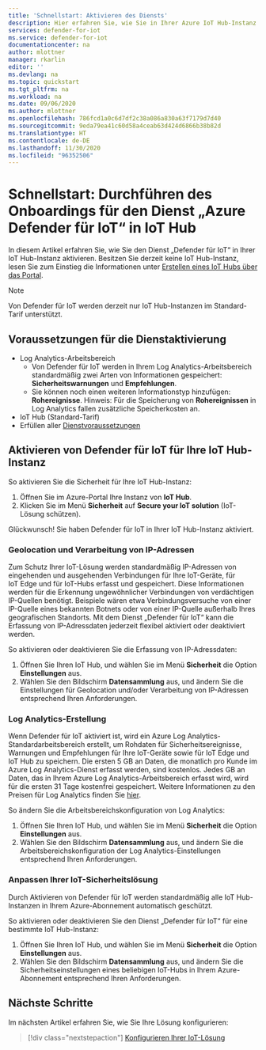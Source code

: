 ```yaml
---
title: 'Schnellstart: Aktivieren des Diensts'
description: Hier erfahren Sie, wie Sie in Ihrer Azure IoT Hub-Instanz das Onboarding für den Sicherheitsdienst „Defender für IoT“ durchführen und den Dienst aktivieren.
services: defender-for-iot
ms.service: defender-for-iot
documentationcenter: na
author: mlottner
manager: rkarlin
editor: ''
ms.devlang: na
ms.topic: quickstart
ms.tgt_pltfrm: na
ms.workload: na
ms.date: 09/06/2020
ms.author: mlottner
ms.openlocfilehash: 786fcd1a0c6d7df2c38a086a830a63f7179d7d40
ms.sourcegitcommit: 9eda79ea41c60d58a4ceab63d424d6866b38b82d
ms.translationtype: HT
ms.contentlocale: de-DE
ms.lasthandoff: 11/30/2020
ms.locfileid: "96352506"
---
```

# <a name="quickstart-onboard-azure-defender-for-iot-service-in-iot-hub"></a>Schnellstart: Durchführen des Onboardings für den Dienst „Azure Defender für IoT“ in IoT Hub

In diesem Artikel erfahren Sie, wie Sie den Dienst „Defender für IoT“ in Ihrer IoT Hub-Instanz aktivieren. Besitzen Sie derzeit keine IoT Hub-Instanz, lesen Sie zum Einstieg die Informationen unter [Erstellen eines IoT Hubs über das Portal](../iot-hub/iot-hub-create-through-portal.md).

> [!NOTE]
> Von Defender für IoT werden derzeit nur IoT Hub-Instanzen im Standard-Tarif unterstützt.

## <a name="prerequisites-for-enabling-the-service"></a>Voraussetzungen für die Dienstaktivierung

- Log Analytics-Arbeitsbereich
  - Von Defender für IoT werden in Ihrem Log Analytics-Arbeitsbereich standardmäßig zwei Arten von Informationen gespeichert: **Sicherheitswarnungen** und **Empfehlungen**.
  - Sie können noch einen weiteren Informationstyp hinzufügen: **Rohereignisse**. Hinweis: Für die Speicherung von **Rohereignissen** in Log Analytics fallen zusätzliche Speicherkosten an.
- IoT Hub (Standard-Tarif)
- Erfüllen aller [Dienstvoraussetzungen](service-prerequisites.md)

## <a name="enable-defender-for-iot-on-your-iot-hub"></a>Aktivieren von Defender für IoT für Ihre IoT Hub-Instanz

So aktivieren Sie die Sicherheit für Ihre IoT Hub-Instanz:

1. Öffnen Sie im Azure-Portal Ihre Instanz von **IoT Hub**.
1. Klicken Sie im Menü **Sicherheit** auf **Secure your IoT solution** (IoT-Lösung schützen).

Glückwunsch! Sie haben Defender für IoT in Ihrer IoT Hub-Instanz aktiviert.

### <a name="geolocation-and-ip-address-handling"></a>Geolocation und Verarbeitung von IP-Adressen

Zum Schutz Ihrer IoT-Lösung werden standardmäßig IP-Adressen von eingehenden und ausgehenden Verbindungen für Ihre IoT-Geräte, für IoT Edge und für IoT-Hubs erfasst und gespeichert. Diese Informationen werden für die Erkennung ungewöhnlicher Verbindungen von verdächtigen IP-Quellen benötigt. Beispiele wären etwa Verbindungsversuche von einer IP-Quelle eines bekannten Botnets oder von einer IP-Quelle außerhalb Ihres geografischen Standorts. Mit dem Dienst „Defender für IoT“ kann die Erfassung von IP-Adressdaten jederzeit flexibel aktiviert oder deaktiviert werden.

So aktivieren oder deaktivieren Sie die Erfassung von IP-Adressdaten:

1. Öffnen Sie Ihren IoT Hub, und wählen Sie im Menü **Sicherheit** die Option **Einstellungen** aus.
1. Wählen Sie den Bildschirm **Datensammlung** aus, und ändern Sie die Einstellungen für Geolocation und/oder Verarbeitung von IP-Adressen entsprechend Ihren Anforderungen.

### <a name="log-analytics-creation"></a>Log Analytics-Erstellung

Wenn Defender für IoT aktiviert ist, wird ein Azure Log Analytics-Standardarbeitsbereich erstellt, um Rohdaten für Sicherheitsereignisse, Warnungen und Empfehlungen für Ihre IoT-Geräte sowie für IoT Edge und IoT Hub zu speichern. Die ersten 5 GB an Daten, die monatlich pro Kunde im Azure Log Analytics-Dienst erfasst werden, sind kostenlos. Jedes GB an Daten, das in Ihrem Azure Log Analytics-Arbeitsbereich erfasst wird, wird für die ersten 31 Tage kostenfrei gespeichert. Weitere Informationen zu den Preisen für Log Analytics finden Sie [hier](https://azure.microsoft.com/pricing/details/monitor/).

So ändern Sie die Arbeitsbereichskonfiguration von Log Analytics:

1. Öffnen Sie Ihren IoT Hub, und wählen Sie im Menü **Sicherheit** die Option **Einstellungen** aus.
1. Wählen Sie den Bildschirm **Datensammlung** aus, und ändern Sie die Arbeitsbereichskonfiguration der Log Analytics-Einstellungen entsprechend Ihren Anforderungen.

### <a name="customize-your-iot-security-solution"></a>Anpassen Ihrer IoT-Sicherheitslösung

Durch Aktivieren von Defender für IoT werden standardmäßig alle IoT Hub-Instanzen in Ihrem Azure-Abonnement automatisch geschützt.

So aktivieren oder deaktivieren Sie den Dienst „Defender für IoT“ für eine bestimmte IoT Hub-Instanz:

1. Öffnen Sie Ihren IoT Hub, und wählen Sie im Menü **Sicherheit** die Option **Einstellungen** aus.
1. Wählen Sie den Bildschirm **Datensammlung** aus, und ändern Sie die Sicherheitseinstellungen eines beliebigen IoT-Hubs in Ihrem Azure-Abonnement entsprechend Ihren Anforderungen.

## <a name="next-steps"></a>Nächste Schritte

Im nächsten Artikel erfahren Sie, wie Sie Ihre Lösung konfigurieren:

> [!div class="nextstepaction"]
> [Konfigurieren Ihrer IoT-Lösung](quickstart-configure-your-solution.md)